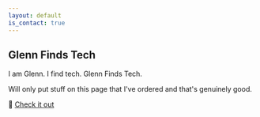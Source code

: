 ```yaml
---
layout: default
is_contact: true
---
```


## Glenn Finds Tech

I am Glenn. I find tech. Glenn Finds Tech.

Will only put stuff on this page that I've ordered and that's genuinely good.




🔗 [Check it out]()
